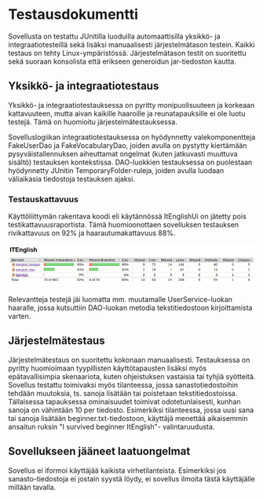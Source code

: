 # Testausdokumentti

Sovellusta on testattu JUnitilla luoduilla automaattisilla yksikkö- ja integraatiotesteillä sekä lisäksi manuaalisesti järjestelmätason testein. Kaikki testaus on tehty Linux-ympäristössä. Järjestelmätason testit on suoritettu sekä suoraan konsolista että erikseen generoidun jar-tiedoston kautta.

## Yksikkö- ja integraatiotestaus

Yksikkö- ja integraatiotestauksessa on pyritty monipuolisuuteen ja korkeaan kattavuuteen, mutta aivan kaikille haaroille ja reunatapauksille ei ole luotu testejä. Tämä on huomioitu järjestelmätestauksessa.

Sovelluslogiikan integraatiotestauksessa on hyödynnetty valekomponentteja FakeUserDao ja FakeVocabularyDao, joiden avulla on pystytty kiertämään pysyväistallennuksen aiheuttamat ongelmat (kuten jatkuvasti muuttuva sisältö) testauksen kontekstissa. DAO-luokkien testauksessa on puolestaan hyödynnetty JUnitin TemporaryFolder-ruleja, joiden avulla luodaan väliaikasia tiedostoja testauksen ajaksi.

### Testauskattavuus

Käyttöliittymän rakentava koodi eli käytännössä ItEnglishUi on jätetty pois testikattavuusraportista. Tämä huomioonottaen sovelluksen testauksen rivikattavuus on 92% ja haarautumakattavuus 88%.

<img src="https://github.com/tietotuomas/ot-harjoitustyo/blob/master/dokumentaatio/kuvat/raportti.png" width="800">

Relevantteja testejä jäi luomatta mm. muutamalle UserService-luokan haaralle, jossa kutsuttiin DAO-luokan metodia tekstitiedostoon kirjoittamista varten.

## Järjestelmätestaus

Järjestelmätestaus on suoritettu kokonaan manuaalisesti. Testauksessa on pyritty huomioimaan tyypillisten käyttötapausten lisäksi myös epätavallisimpia skenaariota, kuten ohjeistuksen vastaisia tai tyhjiä syötteitä. Sovellus testattu toimivaksi myös tilanteessa, jossa sanastotiedostoihin tehdään muutoksia, ts. sanoja lisätään tai poistetaan tekstitiedostoissa. Tällaisessa tapauksessa ominaisuudet toimivat odotetunlaisesti, kunhan sanoja on vähintään 10 per tiedosto. Esimerkiksi tilanteessa, jossa uusi sana tai sanoja lisätään beginner.txt-tiedostoon, käyttäjä menettää aikaisemmin ansaitun ruksin "I survived beginner ItEnglish"- valintaruudusta.

## Sovellukseen jääneet laatuongelmat

Sovellus ei iformoi käyttäjää kaikista virhetilanteista. Esimerkiksi jos sanasto-tiedostoja ei jostain syystä löydy, ei sovellus ilmoita tästä käyttäjälle millään tavalla.
